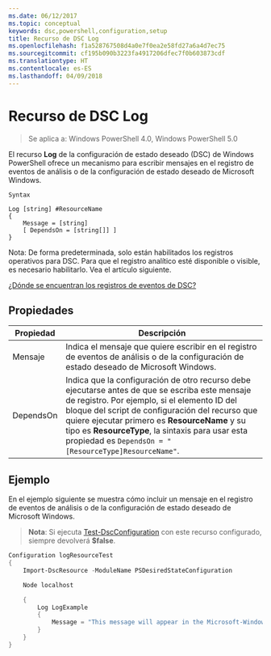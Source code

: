 ```yaml
---
ms.date: 06/12/2017
ms.topic: conceptual
keywords: dsc,powershell,configuration,setup
title: Recurso de DSC Log
ms.openlocfilehash: f1a528767508d4a0e7f0ea2e58fd27a6a4d7ec75
ms.sourcegitcommit: cf195b090b3223fa4917206dfec7f0b603873cdf
ms.translationtype: HT
ms.contentlocale: es-ES
ms.lasthandoff: 04/09/2018
---
```

# <a name="dsc-log-resource"></a>Recurso de DSC Log

> Se aplica a: Windows PowerShell 4.0, Windows PowerShell 5.0

El recurso __Log__ de la configuración de estado deseado (DSC) de Windows PowerShell ofrece un mecanismo para escribir mensajes en el registro de eventos de análisis o de la configuración de estado deseado de Microsoft Windows.

```
Syntax

Log [string] #ResourceName
{
    Message = [string]
    [ DependsOn = [string[]] ]
}
```

Nota: De forma predeterminada, solo están habilitados los registros operativos para DSC.
Para que el registro analítico esté disponible o visible, es necesario habilitarlo.
Vea el artículo siguiente.

[¿Dónde se encuentran los registros de eventos de DSC?](https://msdn.microsoft.com/en-us/powershell/dsc/troubleshooting#where-are-dsc-event-logs)

## <a name="properties"></a>Propiedades
|  Propiedad  |  Descripción   |
|---|---|
| Mensaje| Indica el mensaje que quiere escribir en el registro de eventos de análisis o de la configuración de estado deseado de Microsoft Windows.|
| DependsOn | Indica que la configuración de otro recurso debe ejecutarse antes de que se escriba este mensaje de registro. Por ejemplo, si el elemento ID del bloque del script de configuración del recurso que quiere ejecutar primero es __ResourceName__ y su tipo es __ResourceType__, la sintaxis para usar esta propiedad es `DependsOn = "[ResourceType]ResourceName"`.|

## <a name="example"></a>Ejemplo

En el ejemplo siguiente se muestra cómo incluir un mensaje en el registro de eventos de análisis o de la configuración de estado deseado de Microsoft Windows.

> **Nota**: Si ejecuta [Test-DscConfiguration](https://technet.microsoft.com/en-us/library/dn407382.aspx) con este recurso configurado, siempre devolverá **$false**.

```powershell
Configuration logResourceTest
{
    Import-DscResource -ModuleName PSDesiredStateConfiguration

    Node localhost

    {
        Log LogExample
        {
            Message = "This message will appear in the Microsoft-Windows-Desired State Configuration/Analytic event log."
        }
    }
}
```